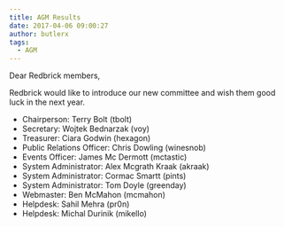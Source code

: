 ```yaml
---
title: AGM Results
date: 2017-04-06 09:00:27
author: butlerx
tags:
  - AGM
---
```

Dear Redbrick members,

Redbrick would like to introduce our new committee and wish them good luck in
the next year.
  - Chairperson: Terry Bolt (tbolt)
  - Secretary: Wojtek Bednarzak (voy)
  - Treasurer: Ciara Godwin (hexagon)
  - Public Relations Officer: Chris Dowling (winesnob)
  - Events Officer: James Mc Dermott (mctastic)
  - System Administrator: Alex Mcgrath Kraak (akraak)
  - System Administrator: Cormac Smartt (pints)
  - System Administrator: Tom Doyle (greenday)
  - Webmaster: Ben McMahon (mcmahon)
  - Helpdesk: Sahil Mehra (pr0n)
  - Helpdesk: Michal Durinik (mikello)
